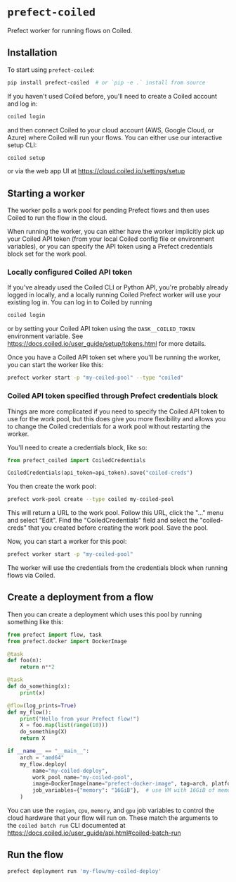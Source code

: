 # `prefect-coiled`

Prefect worker for running flows on Coiled.

## Installation

To start using `prefect-coiled`:

```bash
pip install prefect-coiled  # or `pip -e .` install from source 
```

If you haven't used Coiled before, you'll need to create a Coiled account and log in:

```bash
coiled login
```
and then connect Coiled to your cloud account (AWS, Google Cloud, or Azure) where Coiled will run your flows.
You can either use our interactive setup CLI:

```bash
coiled setup
```

or via the web app UI at https://cloud.coiled.io/settings/setup

## Starting a worker

The worker polls a work pool for pending Prefect flows and then uses Coiled to run the flow in the cloud.

When running the worker, you can either have the worker implicitly pick up your Coiled API token
(from your local Coiled config file or environment variables),
or you can specify the API token using a Prefect credentials block set for the work pool.

### Locally configured Coiled API token

If you've already used the Coiled CLI or Python API, you're probably already logged in locally,
and a locally running Coiled Prefect worker will use your existing log in.
You can log in to Coiled by running

```bash
coiled login
```

or by setting your Coiled API token using the ``DASK__COILED_TOKEN`` environment variable.
See https://docs.coiled.io/user_guide/setup/tokens.html for more details.

Once you have a Coiled API token set where you'll be running the worker, you can start the worker like this:

```bash
prefect worker start -p "my-coiled-pool" --type "coiled"
```

### Coiled API token specified through Prefect credentials block

Things are more complicated if you need to specify the Coiled API token to use for the work pool,
but this does give you more flexibility and allows you to change the Coiled credentials
for a work pool without restarting the worker.

You'll need to create a credentials block, like so:

```python
from prefect_coiled import CoiledCredentials

CoiledCredentials(api_token=api_token).save("coiled-creds")
```

You then create the work pool:

```bash
prefect work-pool create --type coiled my-coiled-pool
```

This will return a URL to the work pool. Follow this URL, click the "..." menu and select "Edit".
Find the "CoiledCredentials" field and select the "coiled-creds" that you created before creating the work pool.
Save the pool.

Now, you can start a worker for this pool:

```bash
prefect worker start -p "my-coiled-pool"
```

The worker will use the credentials from the credentials block when running flows via Coiled.

## Create a deployment from a flow

Then you can create a deployment which uses this pool by running something like this:

```python
from prefect import flow, task
from prefect.docker import DockerImage

@task
def foo(n):
    return n**2

@task
def do_something(x):
    print(x)

@flow(log_prints=True)
def my_flow():
    print("Hello from your Prefect flow!")
    X = foo.map(list(range(10)))
    do_something(X)
    return X

if __name__ == "__main__":
    arch = "amd64"
    my_flow.deploy(
        name="my-coiled-deploy",
        work_pool_name="my-coiled-pool",
        image=DockerImage(name="prefect-docker-image", tag=arch, platform=f"linux/{arch}"),
        job_variables={"memory": "16GiB"},  # use VM with 16GiB of memory for this flow
    )
```

You can use the ``region``, ``cpu``, ``memory``, and ``gpu`` job variables to control the cloud hardware that your flow will run on.
These match the arguments to the ``coiled batch run`` CLI documented at https://docs.coiled.io/user_guide/api.html#coiled-batch-run

## Run the flow

```bash
prefect deployment run 'my-flow/my-coiled-deploy'
```
